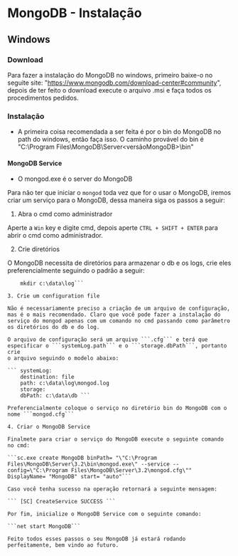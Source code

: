 # MongoDB - Instalação

## Windows

### Download

Para fazer a instalação do MongoDB no windows, primeiro baixe-o no seguite site: "https://www.mongodb.com/download-center#community",
depois de ter feito o download execute o arquivo .msi e faça todos os procedimentos pedidos.

### Instalação

- A primeira coisa recomendada a ser feita é por o bin do MongoDB no path do windows, então faça isso.
O caminho provável do bin é "C:\Program Files\MongoDB\Server\<versãoMongoDB>\bin"

#### MongoDB Service
- O mongod.exe é o server do MongoDB

Para não ter que iniciar o ```mongod``` toda vez que for o usar o MongoDB, iremos criar um serviço para o MongoDB, dessa maneira
siga os passos a seguir:

1. Abra o cmd como administrador

Aperte a ```Win``` key e digite cmd, depois aperte ```CTRL + SHIFT + ENTER``` para abrir o cmd como administrador.

2. Crie diretórios

O MongoDB necessita de diretórios para armazenar o db e os logs, crie eles preferencialmente seguindo o padrão a seguir:

``` mkdir c:\data\db
    mkdir c:\data\log```

3. Crie um configuration file

Não é necessariamente preciso a criação de um arquivo de configuração, mas é o mais recomendado. Claro que você pode fazer a instalação do
serviço do mongod apenas com um comando no cmd passando como parâmetro os diretórios do db e do log.

O arquivo de configuração será um arquivo ```.cfg``` e terá que especificar o ```systemLog.path``` e o ```storage.dbPath```, portanto crie
o arquivo seguindo o modelo abaixo:

``` systemLog:
    destination: file
    path: c:\data\log\mongod.log
    storage:
    dbPath: c:\data\db ```

Preferencialmente coloque o serviço no diretório bin do MongoDB com o nome ```mongod.cfg```

4. Criar o MongoDB Service

Finalmete para criar o serviço do MongoDB execute o seguinte comando no cmd:

```sc.exe create MongoDB binPath= "\"C:\Program Files\MongoDB\Server\3.2\bin\mongod.exe\" --service --config=\"C:\Program Files\MongoDB\Server\3.2\mongod.cfg\"" DisplayName= "MongoDB" start= "auto"```

Caso você tenha sucesso na operação retornará a seguinte mensagem:

``` [SC] CreateService SUCCESS ```

Por fim, inicialize o MongoDB Service com o seguinte comando:

```net start MongoDB```

Feito todos esses passos o seu MongoDB já estará rodando perfeitamente, bem vindo ao futuro.
